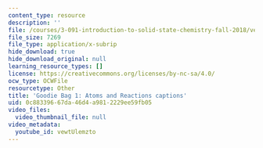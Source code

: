 ```yaml
---
content_type: resource
description: ''
file: /courses/3-091-introduction-to-solid-state-chemistry-fall-2018/vewtUlemzto_captions.webvtt
file_size: 7269
file_type: application/x-subrip
hide_download: true
hide_download_original: null
learning_resource_types: []
license: https://creativecommons.org/licenses/by-nc-sa/4.0/
ocw_type: OCWFile
resourcetype: Other
title: 'Goodie Bag 1: Atoms and Reactions captions'
uid: 0c883396-67da-46d4-a981-2229ee59fb05
video_files:
  video_thumbnail_file: null
video_metadata:
  youtube_id: vewtUlemzto
---
```

